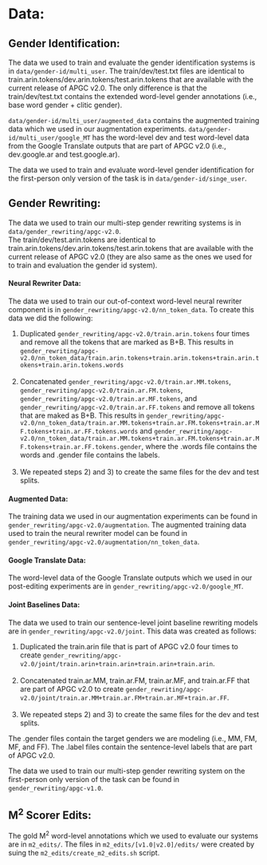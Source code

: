 # Data:

## Gender Identification:
The data we used to train and evaluate the gender identification systems is in `data/gender-id/multi_user`. The train/dev/test.txt files are identical to train.arin.tokens/dev.arin.tokens/test.arin.tokens that are available with the current release of APGC v2.0. The only difference is that the train/dev/test.txt contains the extended word-level gender annotations (i.e., base word gender + clitic gender).

`data/gender-id/multi_user/augmented_data` contains the augmented training data which we used in our augmentation experiments. `data/gender-id/multi_user/google_MT` has the word-level dev and test word-level data from the Google Translate outputs that are part of APGC v2.0 (i.e., dev.google.ar and test.google.ar).

The data we used to train and evaluate word-level gender identification for the first-person only version of the task is in `data/gender-id/singe_user`.


## Gender Rewriting:
The data we used to train our multi-step gender rewriting systems is in `data/gender_rewriting/apgc-v2.0`.<br/>
The train/dev/test.arin.tokens are identical to train.arin.tokens/dev.arin.tokens/test.arin.tokens that are available with the current release of APGC v2.0 (they are also same as the ones we used for to train and evaluation the gender id system).

#### Neural Rewriter Data:
The data we used to train our out-of-context word-level neural rewriter component is in `gender_rewriting/apgc-v2.0/nn_token_data`. To create this data we did the following:
1) Duplicated `gender_rewriting/apgc-v2.0/train.arin.tokens` four times and remove all the tokens that are marked as B+B. This results in `gender_rewriting/apgc-v2.0/nn_token_data/train.arin.tokens+train.arin.tokens+train.arin.tokens+train.arin.tokens.words`</br></br>
2) Concatenated `gender_rewriting/apgc-v2.0/train.ar.MM.tokens`, `gender_rewriting/apgc-v2.0/train.ar.FM.tokens`, `gender_rewriting/apgc-v2.0/train.ar.MF.tokens`, and `gender_rewriting/apgc-v2.0/train.ar.FF.tokens` and remove all tokens that are maked as B+B. This results in `gender_rewriting/apgc-v2.0/nn_token_data/train.ar.MM.tokens+train.ar.FM.tokens+train.ar.MF.tokens+train.ar.FF.tokens.words` and `gender_rewriting/apgc-v2.0/nn_token_data/train.ar.MM.tokens+train.ar.FM.tokens+train.ar.MF.tokens+train.ar.FF.tokens.gender`, where the .words file contains the words and .gender file contains the labels.</br></br>
3) We repeated steps 2) and 3) to create the same files for the dev and test splits.


#### Augmented Data:
The training data we used in our augmentation experiments can be found in `gender_rewriting/apgc-v2.0/augmentation`. The augmented training data used to train the neural rewriter model can be found in `gender_rewriting/apgc-v2.0/augmentation/nn_token_data`.

#### Google Translate Data:
The word-level data of the Google Translate outputs which we used in our post-editing experiments are in `gender_rewriting/apgc-v2.0/google_MT`.

#### Joint Baselines Data:
The data we used to train our sentence-level joint baseline rewriting models are in `gender_rewriting/apgc-v2.0/joint`. This data was created as follows:
1) Duplicated the train.arin file that is part of APGC v2.0 four times to create `gender_rewriting/apgc-v2.0/joint/train.arin+train.arin+train.arin+train.arin`.<br/><br/>
2) Concatenated train.ar.MM, train.ar.FM, train.ar.MF, and train.ar.FF that are part of APGC v2.0 to create `gender_rewriting/apgc-v2.0/joint/train.ar.MM+train.ar.FM+train.ar.MF+train.ar.FF`.<br/><br/>
3) We repeated steps 2) and 3) to create the same files for the dev and test splits.

The .gender files contain the target genders we are modeling (i.e., MM, FM, MF, and FF). The .label files contain the sentence-level labels that are part of APGC v2.0.


The data we used to train our multi-step gender rewriting system on the first-person only version of the task can be found in `gender_rewriting/apgc-v1.0`.

## M<sup>2</sup> Scorer Edits:
The gold M<sup>2</sup> word-level annotations which we used to evaluate our systems are in `m2_edits/`. The files in `m2_edits/[v1.0|v2.0]/edits/` were created by suing the `m2_edits/create_m2_edits.sh` script.
